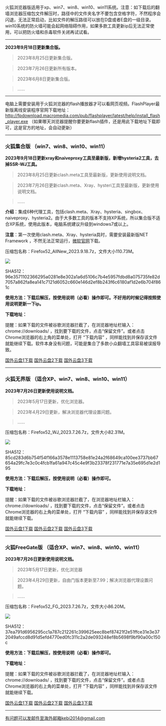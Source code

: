 火狐浏览器版适用于xp、win7、win8、win10、win11系统。注意：如下载后的翻墙浏览器压缩包文件解压时，路径中的文件夹名字不要包含空格字符，不然程序会闪退，无法正常启动，比如文件的解压路径可以放在D盘或者E盘的一级目录。win10系统的防火墙可能会起网络阻碍作用，如果多款工具更新ip后无法正常使用，可以把防火墙和杀毒软件关闭再试试看。

***

**2023年9月18日更新集合版。**

> 2023年8月25日更新集合版。

> 2023年7月26日更新所有版本。

> 2023年6月8日更新集合版。

> ......

***

电脑上需要安装用于火狐浏览器的flash播放器才可以看网页视频。FlashPlayer最新版离线安装程序官网下载地址：
http://fpdownload.macromedia.com/pub/flashplayer/latest/help/install_flash_player.exe （如果哪天浏览器提醒你要更新flash插件，还是用此下载地址下载即可，这是官方的地址，会自动更新）

***

### 火狐集合版 （win7、win8、win10、win11）

**2023年9月18日更新xray和naiveproxy工具至最新版，新增hysteria2工具，去掉SSR-WJ工具。**

> 2023年8月25日更新clash.meta工具至最新版，更新使用说明文档。

> 2023年7月26日更新clash.meta、Xray、hysteri工具至最新版，更新使用说明文档。

> ......

**介绍**：集成6种代理工具，包括clash.meta、Xray、hysteria、singbox、naiveproxy、hysteria2。由于大多数工具的版本不支持XP系统，所以集合版不适合XP系统，使用此版本，电脑系统建议升级到windows7或以上。

**注意**：第一次使用clash.meta、Xray、hysteria具时，需要安装最新版NET Framework ，不然无法正常运行，[微软官网](https://dotnet.microsoft.com/zh-cn/download/dotnet-framework/net48)下载。

压缩包名称：Firefox52_AllNew_2023.9.18.7z，文件大小110.73M。

![](https://fastly.jsdelivr.net/gh/Alvin9999/pac2/softimag/hysteria2-52.png)

SHA512：96e3571102366295a0281e8e302a1a6d5106c7b4e5957fdbd8a075735fe82d7057a862fa8ea141c7121d6052c660e146d2ef8b243f6c6180af1d2e6b704f861c

**使用方法：下载后解压，按使用说明（必看）操作即可。不好用的时候记得按照使用说明更新一下ip。**

**下载地址：**

提醒：如果下载的文件被谷歌浏览器拦截了，在浏览器地址栏输入：chrome://downloads/ ，找到要下载的文件，点击“保留文件”。或者点击Chrome浏览器的右上角的菜单处，打开 “下载内容” ，同样能找到并保存该文件就能继续下载。软件本身没有问题，可能是集合了多款小众翻墙工具容易被误报导致。

[国外云盘1下载](https://d2.freessr2.xyz/Firefox52_AllNew_2023.9.18.7z) 
[国外云盘2下载](https://d.ssrfree4.xyz/Firefox52_AllNew_2023.9.18.7z) 
[国外云盘3下载](https://free.zhujicn2.net/Firefox52_AllNew_2023.9.18.7z) 


***

### 火狐无界版 （适合XP、win7、win8、win10、win11）

**2023年7月26日更新使用说明文档。**

> 2023年5月17日更新，优化浏览器。

> 2023年4月29日更新，解决浏览器代理设置问题。

> ......

压缩包名称：Firefox52_WJ_2023.7.26.7z，文件大小82.31M。

![](https://fastly.jsdelivr.net/gh/Alvin9999/pac2/softimag/firefox11283.PNG)

SHA512：85cd283d6b754f54f166a3578e1113758e81e24a2f68649ca100ee3737bb67654a29fc7e3c0c4fcb1fa61a947c45c4e9f3b23378f231771e7a35e695d1e2d195

**使用方法：下载后解压，按使用说明（必看）操作即可。**

**下载地址：**

提醒：如果下载的文件被谷歌浏览器拦截了，在浏览器地址栏输入：chrome://downloads/ ，找到要下载的文件，点击“保留文件”。或者点击Chrome浏览器的右上角的菜单处，打开 “下载内容” ，同样能找到并保存该文件就能继续下载。

[国外云盘1下载](https://d2.freessr2.xyz/Firefox52_WJ_2023.7.26.7z) 
[国外云盘2下载](https://d.ssrfree4.xyz/Firefox52_WJ_2023.7.26.7z) 
[国外云盘3下载](https://free.zhujicn2.net/Firefox52_WJ_2023.7.26.7z) 

***

### 火狐FreeGate版 （适合XP、win7、win8、win10、win11）

**2023年7月26日更新使用说明文档。**

> 2023年5月17日更新，优化浏览器

> 2023年4月29日更新，自由门版本更新至7.99；解决浏览器代理设置问题。

> ......

压缩包名称：Firefox52_FG_2023.7.26.7z，文件大小86.20M。

![](https://fastly.jsdelivr.net/gh/Alvin9999/pac2/softimag/firefox11282.PNG)

SHA512：37ea791d6956295cc1a787c212261c399625eec8bef87421f2e51ffce31e3e372049afccd8d91d5efd4770ed0fc311c2a2de093248ef8b5698f9bf90a00c150c

**使用方法：下载后解压，按使用说明（必看）操作即可。**

**下载地址：**

提醒：如果下载的文件被谷歌浏览器拦截了，在浏览器地址栏输入：chrome://downloads/ ，找到要下载的文件，点击“保留文件”。或者点击Chrome浏览器的右上角的菜单处，打开 “下载内容” ，同样能找到并保存该文件就能继续下载。

[国外云盘1下载](https://d2.freessr2.xyz/Firefox52_FG_2023.7.26.7z) 
[国外云盘2下载](https://d.ssrfree4.xyz/Firefox52_FG_2023.7.26.7z) 
[国外云盘3下载](https://free.zhujicn2.net/Firefox52_FG_2023.7.26.7z) 

***

有问题可以发邮件至海外邮箱kebi2014@gmail.com
